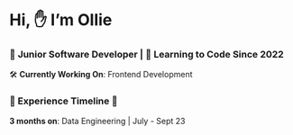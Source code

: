 # Hi, ✋ I’m Ollie

### 👶 **Junior Software Developer** | 🧠 **Learning to Code Since 2022**

🛠 **Currently Working On**: Frontend Development

### 🚶 Experience Timeline 🚶
**3 months on**: Data Engineering | July - Sept 23
